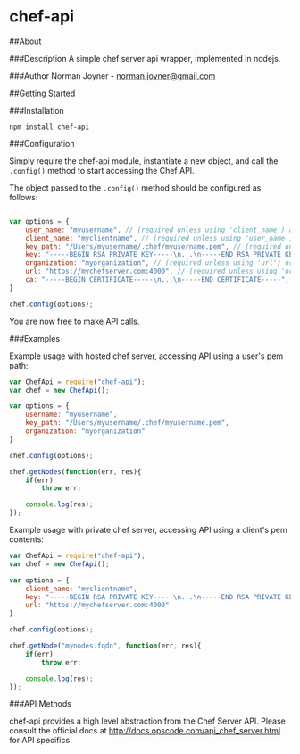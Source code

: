 chef-api
====================

##About

###Description
A simple chef server api wrapper, implemented in nodejs.

###Author
Norman Joyner - norman.joyner@gmail.com

##Getting Started

###Installation
```
npm install chef-api
```

###Configuration

Simply require the chef-api module, instantiate a new object, and call the ```.config()``` method to start accessing the Chef API.

The object passed to the ```.config()``` method should be configured as follows:
```javascript

var options = {
    user_name: "myusername", // (required unless using 'client_name') a chef user
    client_name: "myclientname", // (required unless using 'user_name') a chef client
    key_path: "/Users/myusername/.chef/myusername.pem", // (required unless using 'key') path to private key
    key: "-----BEGIN RSA PRIVATE KEY-----\n...\n-----END RSA PRIVATE KEY-----", // (required unless using 'key_path') contents of private key
    organization: "myorganization", // (required unless using 'url') organization name for use with hosted chef
    url: "https://mychefserver.com:4000", // (required unless using 'organization') url for use with private chef server
    ca: "-----BEGIN CERTIFICATE-----\n...\n-----END CERTIFICATE-----", // if this key is omitted, then the default CA chain will be used. If null, the client will operate unsafely and not validate the server's certificat, it set to a certificate list explicitly, that list will be used as the CA chain.
}

chef.config(options);
```

You are now free to make API calls.

###Examples

Example usage with hosted chef server, accessing API using a user's pem path:
```javascript
var ChefApi = require("chef-api");
var chef = new ChefApi();

var options = {
    username: "myusername",
    key_path: "/Users/myusername/.chef/myusername.pem",
    organization: "myorganization"
}

chef.config(options);

chef.getNodes(function(err, res){
    if(err)
        throw err;

    console.log(res);
});
```

Example usage with private chef server, accessing API using a client's pem contents:
```javascript
var ChefApi = require("chef-api");
var chef = new ChefApi();

var options = {
    client_name: "myclientname",
    key: "-----BEGIN RSA PRIVATE KEY-----\n...\n-----END RSA PRIVATE KEY-----",
    url: "https://mychefserver.com:4000"
}

chef.config(options);

chef.getNode("mynodes.fqdn", function(err, res){
    if(err)
        throw err;

    console.log(res);
});
```

###API Methods

chef-api provides a high level abstraction from the Chef Server API. Please consult the official docs at http://docs.opscode.com/api_chef_server.html for API specifics.
